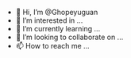 - 👋 Hi, I’m @Ghopeyuguan
- 👀 I’m interested in ...
- 🌱 I’m currently learning ...
- 💞️ I’m looking to collaborate on ...
- 📫 How to reach me ...

<!---
Ghopeyuguan/Ghopeyuguan is a ✨ special ✨ repository because its `README.md` (this file) appears on your GitHub profile.
You can click the Preview link to take a look at your changes.
--->
